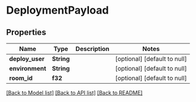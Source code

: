 # DeploymentPayload

## Properties
Name | Type | Description | Notes
------------ | ------------- | ------------- | -------------
**deploy_user** | **String** |  | [optional] [default to null]
**environment** | **String** |  | [optional] [default to null]
**room_id** | **f32** |  | [optional] [default to null]

[[Back to Model list]](../README.md#documentation-for-models) [[Back to API list]](../README.md#documentation-for-api-endpoints) [[Back to README]](../README.md)


